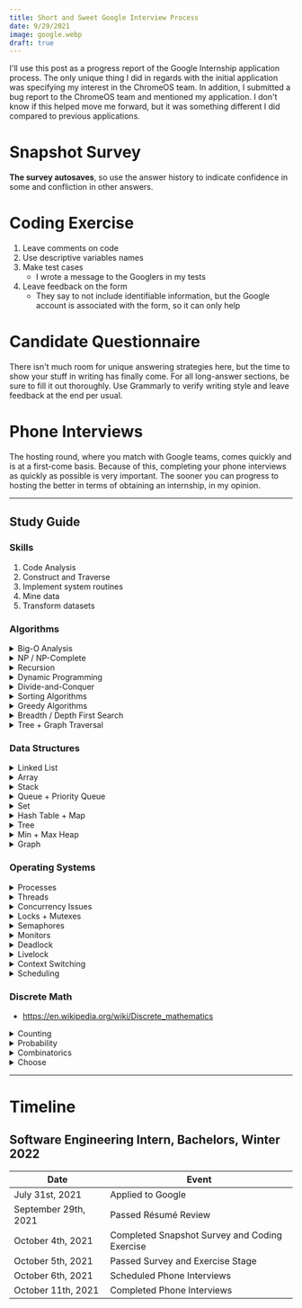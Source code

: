 ```yaml
---
title: Short and Sweet Google Interview Process
date: 9/29/2021
image: google.webp
draft: true
---
```


I'll use this post as a progress report of the Google Internship application process. The only unique thing I did in regards with the initial application was specifying my interest in the ChromeOS team. In addition, I submitted a bug report to the ChromeOS team and mentioned my application. I don't know if this helped move me forward, but it was something different I did compared to previous applications. 

# Snapshot Survey

**The survey autosaves**, so use the answer history to indicate confidence in some and confliction in other answers.

# Coding Exercise

1. Leave comments on code
2. Use descriptive variables names
3. Make test cases
    - I wrote a message to the Googlers in my tests
4. Leave feedback on the form
    - They say to not include identifiable information, but the Google account is associated with the form, so it can only help

# Candidate Questionnaire

There isn't much room for unique answering strategies here, but the time to show your stuff in writing has finally come. For all long-answer sections, be sure to fill it out thoroughly. Use Grammarly to verify writing style and leave feedback at the end per usual.

# Phone Interviews

The hosting round, where you match with Google teams, comes quickly and is at a first-come basis. Because of this, completing your phone interviews as quickly as possible is very important. The sooner you can progress to hosting the better in terms of obtaining an internship, in my opinion.

---

## Study Guide

### Skills
1. Code Analysis
2. Construct and Traverse
3. Implement system routines
4. Mine data
5. Transform datasets

### Algorithms

<details>
    <summary>Big-O Analysis</summary>

- Runtime + Space complexity
    1. https://www.geeksforgeeks.org/time-complexity-and-space-complexity/
    2. https://stackabuse.com/big-o-notation-and-algorithm-analysis-with-python-examples/

</details>

<details>
    <summary>NP / NP-Complete</summary>

1. https://www.baeldung.com/cs/p-np-np-complete-np-hard

</details>

<details>
    <summary>Recursion</summary>

1. https://www.cs.utah.edu/~germain/PPS/Topics/recursion.html
2. https://www.geeksforgeeks.org/recursion/

</details>

<details>
    <summary>Dynamic Programming</summary>

- Memorization
    1. https://www.geeksforgeeks.org/dynamic-programming/

</details>

<details>
    <summary>Divide-and-Conquer</summary>

1. https://www.tutorialspoint.com/data_structures_algorithms/divide_and_conquer.htm

</details>

<details>
    <summary>Sorting Algorithms</summary>

1. https://realpython.com/sorting-algorithms-python/

</details>

<details>
    <summary>Greedy Algorithms</summary>

1. https://www.geeksforgeeks.org/greedy-algorithms/

</details>

<details>
    <summary>Breadth / Depth First Search</summary>

1. https://www.techiedelight.com/depth-first-search-dfs-vs-breadth-first-search-bfs/

</details>

<details>
    <summary>Tree + Graph Traversal</summary>

- Inorder, Postorder, Preorder
    1. https://towardsdatascience.com/4-types-of-tree-traversal-algorithms-d56328450846

</details>

### Data Structures

<details>
    <summary>Linked List</summary>

1. https://www.tutorialspoint.com/data_structures_algorithms/linked_list_algorithms.htm

</details>

<details>
    <summary>Array</summary>

1. https://www.geeksforgeeks.org/implementation-of-dynamic-array-in-python/
2. https://codezup.com/create-own-custom-array-implementation-python/

</details>

<details>
    <summary>Stack</summary>

1. https://www.tutorialspoint.com/data_structures_algorithms/stack_algorithm.htm

</details>

<details>
    <summary>Queue + Priority Queue</summary>

1. https://www.tutorialspoint.com/data_structures_algorithms/dsa_queue.htm
2. https://www.geeksforgeeks.org/priority-queue-set-1-introduction/

</details>

<details>
    <summary>Set</summary>

1. https://wikipedia.org/wiki/Set_(abstract_data_type)

</details>

<details>
    <summary>Hash Table + Map</summary>

1. https://www.tutorialspoint.com/data_structures_algorithms/hash_data_structure.htm
2. https://replit.com/@splch/Hash-Table

</details>

<details>
    <summary>Tree</summary>

- Binary, N-ary, Trie-
    1. https://www.cs.cmu.edu/~clo/www/CMU/DataStructures/Lessons/lesson4_1.htm
- Balanced
    - Red/Black + Splay + AVL
        1. https://web.stanford.edu/class/archive/cs/cs166/cs166.1146/lectures/02/Small02.pdf

</details>

<details>
    <summary>Min + Max Heap</summary>

1. https://www.geeksforgeeks.org/difference-between-min-heap-and-max-heap/

</details>

<details>
    <summary>Graph</summary>

- Objects + Pointers, Matrix, Adjacency List
    1. https://www.upgrad.com/blog/graphs-in-data-structure/

</details>

### Operating Systems
<details>
    <summary>Processes</summary>

1. https://www.tutorialspoint.com/operating_system/os_processes.htm

</details>

<details>
    <summary>Threads</summary>

1. https://www.cs.uic.edu/~jbell/CourseNotes/OperatingSystems/4_Threads.html

</details>

<details>
    <summary>Concurrency Issues</summary>

1. 

</details>

<details>
    <summary>Locks + Mutexes</summary>

1. https://en.wikipedia.org/wiki/Lock_(computer_science)

</details>

<details>
    <summary>Semaphores</summary>

1. https://www.tutorialspoint.com/semaphores-in-operating-system

</details>

<details>
    <summary>Monitors</summary>

1. https://www.geeksforgeeks.org/monitors-in-process-synchronization/

</details>

<details>
    <summary>Deadlock</summary>

1. https://www.geeksforgeeks.org/introduction-of-deadlock-in-operating-system/

</details>

<details>
    <summary>Livelock</summary>

1. https://www.guru99.com/what-is-livelock-example.html

</details>

<details>
    <summary>Context Switching</summary>

1. https://wikipedia.org/wiki/Context_switch

</details>

<details>
    <summary>Scheduling</summary>

1. https://www.guru99.com/process-scheduling.html

</details>

### Discrete Math
* https://en.wikipedia.org/wiki/Discrete_mathematics

<details>
    <summary>Counting</summary>

1. https://www.tutorialspoint.com/discrete_mathematics/discrete_mathematics_counting_theory.htm

</details>

<details>
    <summary>Probability</summary>

1. https://www.tutorialspoint.com/discrete_mathematics/discrete_mathematics_probability.htm

</details>

<details>
    <summary>Combinatorics</summary>

1. https://www.math.ucla.edu/~pak/hidden/papers/Quotes/Wilson-what.pdf

</details>

<details>
    <summary>Choose</summary>

1. https://www.cs.utexas.edu/~isil/cs311h/lecture-combinatorics2-6up.pdf

</details>

---

# Timeline

## Software Engineering Intern, Bachelors, Winter 2022

| Date                                | Event                                         |
|-------------------------------------|-----------------------------------------------|
| July 31<super>st</super>, 2021      | Applied to Google                             |
| September 29<super>th</super>, 2021 | Passed Résumé Review                          |
| October 4<super>th</super>, 2021    | Completed Snapshot Survey and Coding Exercise |
| October 5<super>th</super>, 2021    | Passed Survey and Exercise Stage              |
| October 6<super>th</super>, 2021    | Scheduled Phone Interviews                    |
| October 11<super>th</super>, 2021   | Completed Phone Interviews                    |
